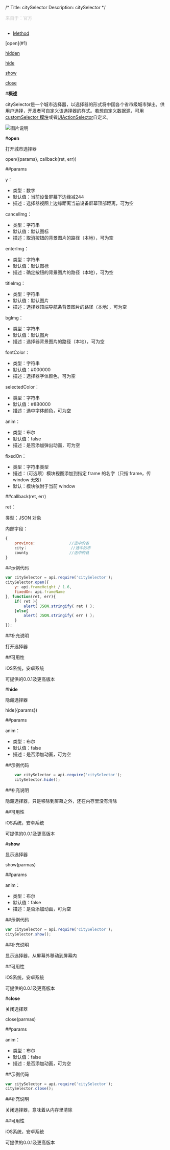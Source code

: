 /*
Title: citySelector
Description: citySelector
*/

<p style="color: #ccc; margin-bottom: 30px;">来自于：官方</p>

<ul id="tab" class="clearfix">
	<li class="active"><a href="#method-content">Method</a></li>
</ul>
<div id="method-content">

<div class="outline">
[open](#1)

[hidden](#2)

[hide](#5)

[show](#3)

[close](#4)
</div>

#**概述**

citySelector是一个城市选择器，以选择器的形式将中国各个省市级城市弹出，供用户选择，开发者可自定义该选择器的样式。若想自定义数据源，可用[customSelector 模块](http://docs.apicloud.com/端API/界面布局/customSelector)或者[UIActionSelector](http://docs.apicloud.com/端API/界面布局/UIActionSelector)自定义。

![图片说明](/img/docImage/citySelector.jpg)

#**open**<div id="1"></div>

打开城市选择器

open({params}, callback(ret, err))

##params

y：

- 类型：数字
- 默认值：当前设备屏幕下边缘减244
- 描述：选择器视图上边缘距离当前设备屏幕顶部距离，可为空

cancelImg：

- 类型：字符串
- 默认值：默认图标
- 描述：取消按钮的背景图片的路径（本地），可为空

enterImg：

- 类型：字符串
- 默认值：默认图标
- 描述：确定按钮的背景图片的路径（本地），可为空

titleImg：

- 类型：字符串
- 默认值：默认图片
- 描述：选择器顶端导航条背景图片的路径（本地），可为空

bgImg：

- 类型：字符串
- 默认值：默认图片
- 描述：选择器背景图片的路径（本地），可为空

fontColor：

- 类型：字符串
- 默认值：#000000
- 描述：选择器字体颜色，可为空

selectedColor：

- 类型：字符串
- 默认值：#8B0000
- 描述：选中字体颜色，可为空

anim：

- 类型：布尔
- 默认值：false
- 描述：是否添加弹出动画，可为空

fixedOn：

- 类型：字符串类型
- 描述：（可选项）模块视图添加到指定 frame 的名字（只指 frame，传 window 无效）
- 默认：模块依附于当前 window

##callback(ret, err)

ret：

类型：JSON 对象

内部字段：

```js
{
	province:               //选中的省
	city：					//选中的市
	county                  //选中的县
}
```

##示例代码

```js
var citySelector = api.require('citySelector');
citySelector.open({
    y: api.frameHeight / 1.6,
    fixedOn: api.frameName
}, function(ret, err){		
    if( ret ){
        alert( JSON.stringify( ret ) );
    }else{
        alert( JSON.stringify( err ) );
    }
});
```

##补充说明

打开选择器

##可用性

iOS系统，安卓系统

可提供的0.0.1及更高版本


#**hide**<div id="5"></div>

隐藏选择器

hide({params})

##params

anim：

- 类型：布尔
- 默认值：false
- 描述：是否添加动画，可为空

##示例代码

```js
	var citySelector = api.require('citySelector');
	citySelector.hide();
```

##补充说明

隐藏选择器，只是移除到屏幕之外，还在内存里没有清除

##可用性

iOS系统，安卓系统

可提供的0.0.1及更高版本


#**show**<div id="3"></div>

显示选择器

show(parmas)

##params

anim：

- 类型：布尔
- 默认值：false
- 描述：是否添加动画，可为空

##示例代码

```js
var citySelector = api.require('citySelector');
citySelector.show();
```

##补充说明

显示选择器，从屏幕外移动到屏幕内

##可用性

iOS系统，安卓系统

可提供的0.0.1及更高版本



#**close**<div id="4"></div>

关闭选择器

close(parmas)

##params

anim：

- 类型：布尔
- 默认值：false
- 描述：是否添加动画，可为空

##示例代码

```js
var citySelector = api.require('citySelector');
citySelector.close();
```

##补充说明

关闭选择器，意味着从内存里清除

##可用性

iOS系统，安卓系统

可提供的0.0.1及更高版本


